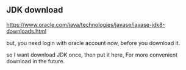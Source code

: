 
## JDK download

<https://www.oracle.com/java/technologies/javase/javase-jdk8-downloads.html>

but, you need login with oracle account now, before you download it.

so I want download JDK once, then put it here, For more convenient download in the future.
